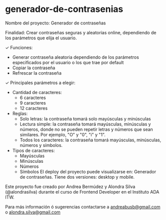 # generador-de-contrasenias

Nombre del proyecto: Generador de contraseñas

Finalidad: Crear contraseñas seguras y aleatorias online, dependiendo de los parámetros que elija el usuario.

✓ Funciones:
- Generar contraseña aleatoria dependiendo de los parámetros especificados por el usuario o los que trae por default
- Copiar la contraseña
- Refrescar la contraseña

✓ Principales parámetros a elegir:

- Cantidad de caracteres:
   - 6 caracteres
   - 9 caracteres
   - 12 caracteres
- Reglas:
   - Solo letras: la contraseña tomará solo mayúsculas y minúsculas
   - Lectura simple: la contraseña tomará mayúsculas, minúsculas y números, donde no se pueden repetir letras y números que sean similares. Por ejemplo, "O" y "0", "i" y "1".
   - Todos los caracteres: la contraseña tomará mayúsculas, minúsculas, números y símbolos.
- Tipos de caracteres:
   - Mayúsculas
   - Minúsculas
   - Números
   - Símbolos
El deploy del proyecto puede visualizarse en: Generador de contraseñas. Tiene dos versiones: desktop y mobile.

Este proyecto fue creado por Andrea Bermúdez y Alondra Silva (@alondrasilva) durante el curso de Frontend Developer en el Instituto ADA ITW.

Para más información ó sugerencias contactarse a andreabusb@gmail.com o alondra.silva@gmail.com
